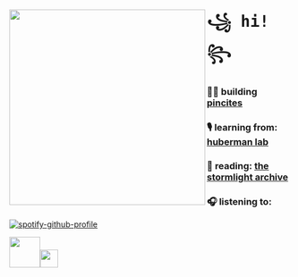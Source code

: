 #  <img align="left" width="350" src="https://github.com/user-attachments/assets/08dc1321-be19-4404-a706-f7c794ce19f9"> <samp> ꧁ hi! ꧂<br> 

 ### 👩‍💻 building [pincites](https://pincites.com/) <br> 
 ### 🎙️ learning from: [huberman lab](https://hubermanlab.com/nutrients-for-brain-health-and-performance/) <br>
 ### 📖 reading: [the stormlight archive](https://www.goodreads.com/book/show/7235533-the-way-of-kings) <br> 
 ### 🎧 listening to: <br> </samp>
[![spotify-github-profile](https://spotify-github-profile.kittinanx.com/api/view?uid=1255006549&cover_image=true&theme=natemoo-re&show_offline=false&background_color=001547&interchange=false&bar_color=53b14f&bar_color_cover=false)](https://github.com/kittinan/spotify-github-profile)

<a href="https://www.linkedin.com/in/ms-/"><img src="https://blog.waalaxy.com/wp-content/uploads/2021/01/LinkedIn-Symbole.png" width="55"></a><a href="https://www.linkedin.com/in/ms-/"><img src="https://static.vecteezy.com/system/resources/thumbnails/027/395/710/small/twitter-brand-new-logo-3-d-with-new-x-shaped-graphic-of-the-world-s-most-popular-social-media-free-png.png" width="32"></a>
